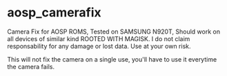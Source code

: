 # aosp_camerafix

Camera Fix for AOSP ROMS, Tested on SAMSUNG N920T, Should work on all devices of similar kind ROOTED WITH MAGISK.
I do not claim responsability for any damage or lost data. Use at your own risk.

This will not fix the camera on a single use, you'll have to use it everytime the camera fails.
